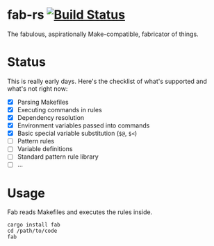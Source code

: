 # fab-rs [![Build Status](https://travis-ci.org/michaelmelanson/fab-rs.svg?branch=master)](https://travis-ci.org/michaelmelanson/fab-rs)
The fabulous, aspirationally Make-compatible, fabricator of things.

# Status
This is really early days. Here's the checklist of what's supported and what's not right now:

- [x] Parsing Makefiles
- [x] Executing commands in rules
- [x] Dependency resolution
- [x] Environment variables passed into commands
- [x] Basic special variable substitution (`$@`, `$<`)
- [ ] Pattern rules
- [ ] Variable definitions
- [ ] Standard pattern rule library
- [ ] ...

# Usage

Fab reads Makefiles and executes the rules inside.

```
cargo install fab
cd /path/to/code
fab
```
